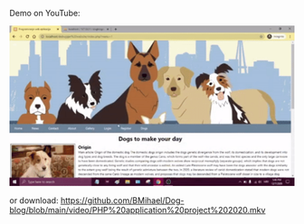 Demo on YouTube:

[![Demo Dog blog](https://github.com/BMihael/Dog-blog/blob/main/video/PHP_application_project_2020.gif)](https://youtu.be/a8DB0PLJflI)


or download: https://github.com/BMihael/Dog-blog/blob/main/video/PHP%20application%20project%202020.mkv
